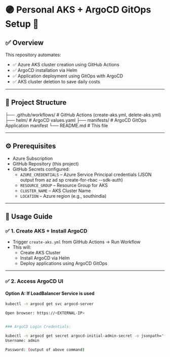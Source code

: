 # 🟣 Personal AKS + ArgoCD GitOps Setup 🚀

## ✅ Overview
This repository automates:
- ✅ Azure AKS cluster creation using GitHub Actions
- ✅ ArgoCD installation via Helm
- ✅ Application deployment using GitOps with ArgoCD
- ✅ AKS cluster deletion to save daily costs

---

## 📁 Project Structure
├── .github/workflows/ # GitHub Actions (create-aks.yml, delete-aks.yml)
├── helm/ # ArgoCD values.yaml
├── manifests/ # ArgoCD GitOps Application manifest
└── README.md # This file


---

## ⚙️ Prerequisites
- Azure Subscription
- GitHub Repository (this project)
- GitHub Secrets configured:
  - `AZURE_CREDENTIALS` – Azure Service Principal credentials (JSON output from az ad sp create-for-rbac --sdk-auth)
  - `RESOURCE_GROUP` – Resource Group for AKS
  - `CLUSTER_NAME` – AKS Cluster Name
  - `LOCATION` – Azure region (e.g., southindia)

---

## 🚀 Usage Guide

### ✅ 1. Create AKS + Install ArgoCD
- Trigger `create-aks.yml` from GitHub Actions → Run Workflow
- This will:
  - Create AKS Cluster
  - Install ArgoCD via Helm
  - Deploy applications using ArgoCD GitOps

---

### ✅ 2. Access ArgoCD UI

#### Option A: **If LoadBalancer Service is used**
```bash
kubectl -n argocd get svc argocd-server

Open browser: https://<EXTERNAL-IP>


### ArgoCD Login Credentials:

kubectl -n argocd get secret argocd-initial-admin-secret -o jsonpath="{.data.password}" | base64 -d
Username: admin

Password: (output of above command)

